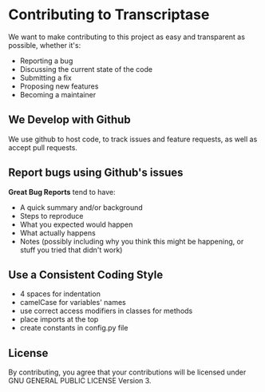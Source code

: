 # Contributing to Transcriptase
We want to make contributing to this project as easy and transparent as possible, whether it's:

- Reporting a bug
- Discussing the current state of the code
- Submitting a fix
- Proposing new features
- Becoming a maintainer

## We Develop with Github
We use github to host code, to track issues and feature requests, as well as accept pull requests.

## Report bugs using Github's issues

**Great Bug Reports** tend to have:

- A quick summary and/or background
- Steps to reproduce
- What you expected would happen
- What actually happens
- Notes (possibly including why you think this might be happening, or stuff you tried that didn't work)

## Use a Consistent Coding Style

* 4 spaces for indentation
* camelCase for variables' names
* use correct access modifiers in classes for methods
* place imports at the top
* create constants in config.py file

## License
By contributing, you agree that your contributions will be licensed under GNU GENERAL PUBLIC LICENSE Version 3.
